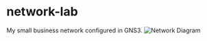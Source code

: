 # network-lab
My small business network configured in GNS3.
![Network Diagram](https://github.com/JoshDLF/network-lab/assets/123608771/7550b157-0ed4-4f2e-8418-adc905d14c1a)
